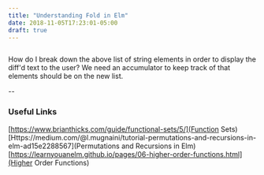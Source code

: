 ```yaml
---
title: "Understanding Fold in Elm"
date: 2018-11-05T17:23:01-05:00
draft: true
---
```


```
```

How do I break down the above list of string elements in order to display the diff'd text to the user? We need an accumulator to keep track of that elements should be on the new list.

--
### Useful Links
[https://www.brianthicks.com/guide/functional-sets/5/](Function Sets)
[Https://medium.com/@l.mugnaini/tutorial-permutations-and-recursions-in-elm-ad15e2288567](Permutations and Recursions in Elm)
[https://learnyouanelm.github.io/pages/06-higher-order-functions.html](Higher Order Functions)
